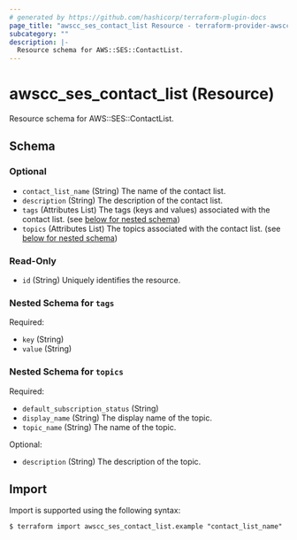 ```yaml
---
# generated by https://github.com/hashicorp/terraform-plugin-docs
page_title: "awscc_ses_contact_list Resource - terraform-provider-awscc"
subcategory: ""
description: |-
  Resource schema for AWS::SES::ContactList.
---
```


# awscc_ses_contact_list (Resource)

Resource schema for AWS::SES::ContactList.



<!-- schema generated by tfplugindocs -->
## Schema

### Optional

- `contact_list_name` (String) The name of the contact list.
- `description` (String) The description of the contact list.
- `tags` (Attributes List) The tags (keys and values) associated with the contact list. (see [below for nested schema](#nestedatt--tags))
- `topics` (Attributes List) The topics associated with the contact list. (see [below for nested schema](#nestedatt--topics))

### Read-Only

- `id` (String) Uniquely identifies the resource.

<a id="nestedatt--tags"></a>
### Nested Schema for `tags`

Required:

- `key` (String)
- `value` (String)


<a id="nestedatt--topics"></a>
### Nested Schema for `topics`

Required:

- `default_subscription_status` (String)
- `display_name` (String) The display name of the topic.
- `topic_name` (String) The name of the topic.

Optional:

- `description` (String) The description of the topic.

## Import

Import is supported using the following syntax:

```shell
$ terraform import awscc_ses_contact_list.example "contact_list_name"
```
